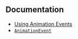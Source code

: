 ## Documentation
- [Using Animation Events](https://docs.unity3d.com/Manual/script-AnimationWindowEvent.html)
- [`AnimationEvent`](https://docs.unity3d.com/ScriptReference/AnimationEvent.html)
